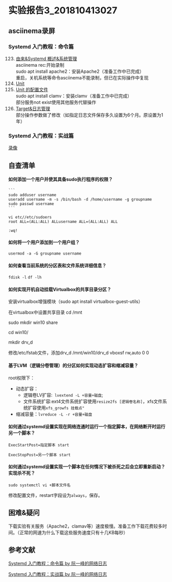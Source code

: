 # 实验报告3_201810413027
## asciinema录屏
### Systemd 入门教程：命令篇
123. [由来&Systemd 概述&系统管理](https://asciinema.org/a/yV90WwbOOPDgH9Dj44TuL74DC)   
asciinema rec:开始录制  
sudo apt install apache2：安装Apache2（准备工作中已完成）  
重启，关机系统等命令asciinema不能录制，但已在实际操作中复现    
4. [Unit]( https://asciinema.org/a/BouX3RmgGh1Zsf3MvT6wEl9x9
)  
5. [Unit 的配置文件]( https://asciinema.org/a/xUJyXtVNknEkjtKmX5V3cE69J
)  
sudo apt install clamv：安装clamv（准备工作中已完成）  
部分服务not exist使用其他服务代替操作    
67. [Target&日志管理](https://asciinema.org/a/VJs7uTT6maiThNRRvOTbEAcGK
)  
部分操作参数做了修改（如指定日志文件保存多久设置为6个月。原设置为1年）  


### Systemd 入门教程：实战篇
[录像]( https://asciinema.org/a/Vii6H5zAYUkYFfEAKGwddbkLL
)



## 自查清单
#### 如何添加一个用户并使其具备sudo执行程序的权限？
    ```
    sudo adduser username
    useradd username -m -s /bin/bash -d /home/username -g groupname
    sudo passwd username
    ```
```
vi etc//etc/sudoers
root ALL=(ALL:ALL) ALLusername ALL=(ALL:ALL) ALL
```
`:wq!`

#### 如何将一个用户添加到一个用户组？

`usermod -a -G groupname username`

#### 如何查看当前系统的分区表和文件系统详细信息？
 `fdisk -l`
  `df -lh`

#### 如何实现开机自动挂载Virtualbox的共享目录分区？
安装virtualbox增强模块（sudo apt install virtualbox-guest-utils）

在virtualbox中设置共享目录
cd /mnt

sudo mkdir win10 share

cd win10/

mkdir drv_d

修改/etc/fstab文件，添加drv_d /mnt/win10/drv_d vboxsf rw,auto 0 0
  
#### 基于LVM（逻辑分卷管理）的分区如何实现动态扩容和缩减容量？

 root权限下：
* 动态扩容：
  + 逻辑卷LV扩容:` lvextend -L +容量+磁盘`;
  + 文件系统扩容:ext4文件系统扩容使用`resize2fs [逻辑卷名称]`，xfs文件系统扩容使用`xfs_growfs 挂载点"`
* 缩减容量：`lvreduce -L -r +容量+磁盘`

#### 如何通过systemd设置实现在网络连通时运行一个指定脚本，在网络断开时运行另一个脚本？

`ExecStartPost=指定脚本 start`

`ExecStopPost=另一个脚本 start`

#### 如何通过systemd设置实现一个脚本在任何情况下被杀死之后会立即重新启动？实现杀不死？

`sudo systemctl vi +脚本文件名` 

修改配置文件，restart字段设为`always`，保存。
## 困难&疑问
下载实验有关服务（Apache2，clamav等）速度极慢。准备工作下载花费较多时间。（正常的网速为什么下载这些服务速度只有十几KB每秒）
## 参考文献
[Systemd 入门教程：命令篇 by 阮一峰的网络日志](http://www.ruanyifeng.com/blog/2016/03/systemd-tutorial-commands.html)

[Systemd 入门教程：实战篇 by 阮一峰的网络日志](http://www.ruanyifeng.com/blog/2016/03/systemd-tutorial-part-two.html)
